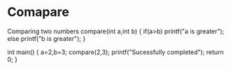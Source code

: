 # Comapare
Comparing two numbers
compare(int a,int b)
{ 
    if(a>b)
      printf("a is greater");
    else
     printf("b is greater"); 
 }
 
 int main()
 {
   a=2,b=3;
   compare(2,3);
   printf("Sucessfully completed");
   return 0;
 }
